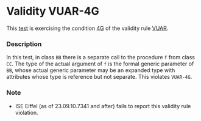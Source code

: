 # Validity VUAR-4G

This [test](.) is exercising the condition [4G](../Readme.md) of the validity rule [VUAR](../../vuar/Readme.md).

### Description

In this test, in class `BB` there is a separate call to the procedure `f` from class `CC`. The type of the actual argument of `f` is the formal generic parameter of `BB`, whose actual generic parameter may be an expanded type with attributes whose type is reference but not separate. This violates `VUAR-4G`.

### Note

* ISE Eiffel (as of 23.09.10.7341 and after) fails to report this validity rule violation.
